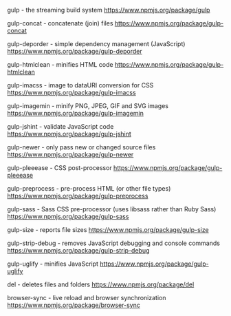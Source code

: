 gulp - the streaming build system
https://www.npmjs.org/package/gulp

gulp-concat - concatenate (join) files
https://www.npmjs.org/package/gulp-concat

gulp-deporder - simple dependency management (JavaScript)
https://www.npmjs.org/package/gulp-deporder

gulp-htmlclean - minifies HTML code
https://www.npmjs.org/package/gulp-htmlclean

gulp-imacss - image to dataURI conversion for CSS
https://www.npmjs.org/package/gulp-imacss

gulp-imagemin - minify PNG, JPEG, GIF and SVG images
https://www.npmjs.org/package/gulp-imagemin

gulp-jshint - validate JavaScript code
https://www.npmjs.org/package/gulp-jshint

gulp-newer - only pass new or changed source files
https://www.npmjs.org/package/gulp-newer

gulp-pleeease - CSS post-processor
https://www.npmjs.org/package/gulp-pleeease

gulp-preprocess - pre-process HTML (or other file types)
https://www.npmjs.org/package/gulp-preprocess

gulp-sass - Sass CSS pre-processor (uses libsass rather than Ruby Sass)
https://www.npmjs.org/package/gulp-sass

gulp-size - reports file sizes
https://www.npmjs.org/package/gulp-size

gulp-strip-debug - removes JavaScript debugging and console commands
https://www.npmjs.org/package/gulp-strip-debug

gulp-uglify - minifies JavaScript
https://www.npmjs.org/package/gulp-uglify

del - deletes files and folders
https://www.npmjs.org/package/del

browser-sync - live reload and browser synchronization
https://www.npmjs.org/package/browser-sync
